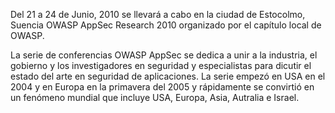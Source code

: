 <html><body><p>Del 21 a 24 de Junio, 2010 se llevará a cabo en la ciudad de Estocolmo, Suencia OWASP AppSec Research 2010 organizado por el capítulo local de OWASP.



La serie de conferencias OWASP AppSec se dedica a unir a la industria, el gobierno y los investigadores en seguridad y especialistas para dicutir el estado del arte en seguridad de aplicaciones. La serie empezó en USA en el 2004 y en Europa en la primavera del 2005 y rápidamente se convirtió en un fenómeno mundial que incluye USA, Europa, Asia, Autralia e Israel.

</p></body></html>